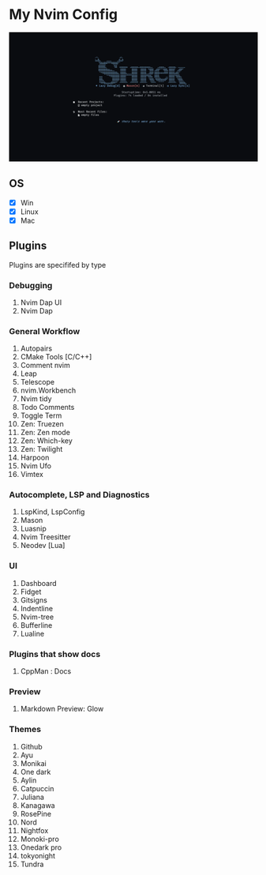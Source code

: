 # My Nvim Config

<img src="./docs/images/nvim_start.PNG" width="1200px"/>


## OS
 - [x] Win
 - [x] Linux
 - [x] Mac
## Plugins

Plugins are specififed by type

### Debugging
 1. Nvim Dap UI
 2. Nvim Dap

### General Workflow
 1. Autopairs
 2. CMake Tools [C/C++]
 3. Comment nvim
 4. Leap
 5. Telescope
 6. nvim.Workbench
 7. Nvim tidy
 8. Todo Comments
 9. Toggle Term
 10. Zen: Truezen
 11. Zen: Zen mode
 12. Zen: Which-key
 13. Zen: Twilight
 14. Harpoon
 15. Nvim Ufo
 16. Vimtex

### Autocomplete, LSP and Diagnostics
 1. LspKind, LspConfig
 2. Mason
 3. Luasnip
 3. Nvim Treesitter
 4. Neodev [Lua]

### UI
 1. Dashboard
 2. Fidget
 3. Gitsigns
 4. Indentline
 5. Nvim-tree
 6. Bufferline
 7. Lualine

### Plugins that show docs
 1. CppMan : Docs

### Preview
 1. Markdown Preview: Glow

### Themes
 1. Github
 2. Ayu
 3. Monikai
 4. One dark
 5. Aylin
 6. Catpuccin
 7. Juliana
 8. Kanagawa
 9. RosePine
 10. Nord
 11. Nightfox
 12. Monoki-pro
 13. Onedark pro
 14. tokyonight
 15. Tundra
